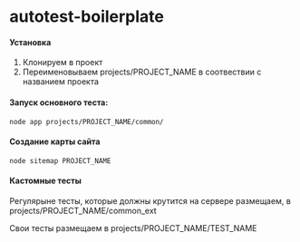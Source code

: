 # autotest-boilerplate 

#### Установка
1. Клонируем в проект
2. Переименовываем projects/PROJECT_NAME в соотвествии с названием проекта

#### Запуск основного теста:
`node app projects/PROJECT_NAME/common/`


#### Создание карты сайта
`node sitemap PROJECT_NAME`

#### Кастомные тесты

Регулярыне тесты, которые должны крутится на сервере размещаем, в projects/PROJECT_NAME/common_ext

Свои тесты размещаем в projects/PROJECT_NAME/TEST_NAME
